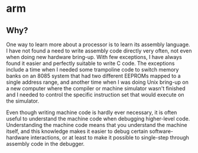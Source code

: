 # arm

## Why?

One way to learn more about a processor is to learn its assembly
language. I have not found a need to write assembly code directly very
often, not even when doing new hardware bring-up. With few exceptions,
I have always found it easier and perfectly suitable to write C code. The
exceptions include a time when I needed some trampoline code to switch
memory banks on an 8085 system that had two different EEPROMs mapped to a
single address range, and another time when I was doing Unix bring-up on
a new computer where the compiler or machine simulator  wasn't finished
and I needed to control the specific instruction set that would execute
on the simulator.

Even though writing machine code is hardly ever necessary, it is often
useful to understand the machine code when debugging higher-level
code. Understanding the machine code means that you understand the
machine itself, and this knowledge makes it easier to debug certain
software-hardware interactions, or at least to make it possible to
single-step through assembly code in the debugger.
